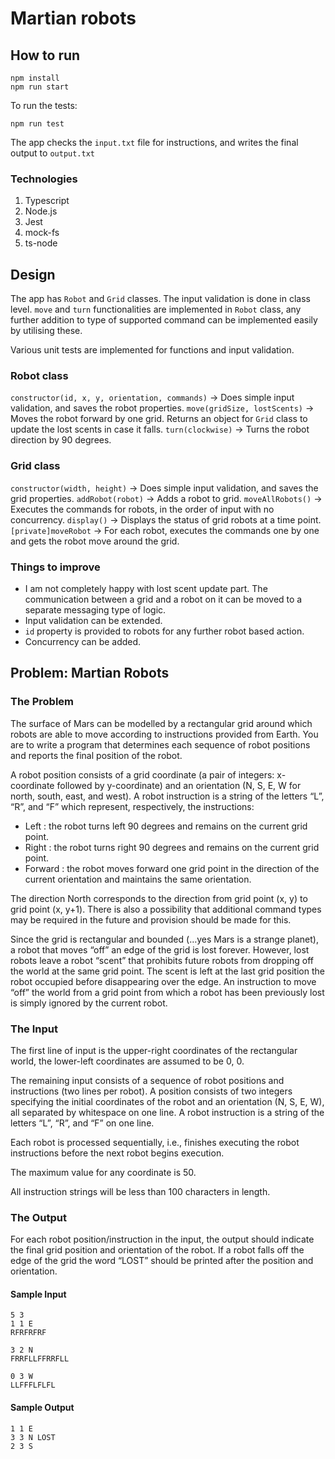 # Martian robots

## How to run

```
npm install
npm run start
```

To run the tests:

```
npm run test
```

The app checks the `input.txt` file for instructions, and writes the final output to `output.txt`

### Technologies

1. Typescript
2. Node.js
3. Jest
4. mock-fs
5. ts-node

## Design

The app has `Robot` and `Grid` classes. The input validation is done in class level. `move` and `turn` functionalities are implemented in `Robot` class, any further addition to type of supported command can be implemented easily by utilising these.

Various unit tests are implemented for functions and input validation.

### Robot class

`constructor(id, x, y, orientation, commands)` -> Does simple input validation, and saves the robot properties.
`move(gridSize, lostScents)` -> Moves the robot forward by one grid. Returns an object for `Grid` class to update the lost scents in case it falls.
`turn(clockwise)` -> Turns the robot direction by 90 degrees.

### Grid class

`constructor(width, height)` -> Does simple input validation, and saves the grid properties.
`addRobot(robot)` -> Adds a robot to grid.
`moveAllRobots()` -> Executes the commands for robots, in the order of input with no concurrency.
`display()` -> Displays the status of grid robots at a time point.
`[private]moveRobot` -> For each robot, executes the commands one by one and gets the robot move around the grid.

### Things to improve

- I am not completely happy with lost scent update part. The communication between a grid and a robot on it can be moved to a separate messaging type of logic.
- Input validation can be extended.
- `id` property is provided to robots for any further robot based action.
- Concurrency can be added.

## Problem: Martian Robots

### The Problem

The surface of Mars can be modelled by a rectangular grid around which robots are able to
move according to instructions provided from Earth. You are to write a program that
determines each sequence of robot positions and reports the final position of the robot.

A robot position consists of a grid coordinate (a pair of integers: x-coordinate followed by
y-coordinate) and an orientation (N, S, E, W for north, south, east, and west).
A robot instruction is a string of the letters “L”, “R”, and “F” which represent, respectively, the
instructions:

- Left : the robot turns left 90 degrees and remains on the current grid point.
- Right : the robot turns right 90 degrees and remains on the current grid point.
- Forward : the robot moves forward one grid point in the direction of the current
  orientation and maintains the same orientation.

The direction North corresponds to the direction from grid point (x, y) to grid point (x, y+1).
There is also a possibility that additional command types may be required in the future and
provision should be made for this.

Since the grid is rectangular and bounded (…yes Mars is a strange planet), a robot that
moves “off” an edge of the grid is lost forever. However, lost robots leave a robot “scent” that
prohibits future robots from dropping off the world at the same grid point. The scent is left at
the last grid position the robot occupied before disappearing over the edge. An instruction to
move “off” the world from a grid point from which a robot has been previously lost is simply
ignored by the current robot.

### The Input

The first line of input is the upper-right coordinates of the rectangular world, the lower-left
coordinates are assumed to be 0, 0.

The remaining input consists of a sequence of robot positions and instructions (two lines per
robot). A position consists of two integers specifying the initial coordinates of the robot and
an orientation (N, S, E, W), all separated by whitespace on one line. A robot instruction is a
string of the letters “L”, “R”, and “F” on one line.

Each robot is processed sequentially, i.e., finishes executing the robot instructions before the
next robot begins execution.

The maximum value for any coordinate is 50.

All instruction strings will be less than 100 characters in length.

### The Output

For each robot position/instruction in the input, the output should indicate the final grid
position and orientation of the robot. If a robot falls off the edge of the grid the word “LOST”
should be printed after the position and orientation.

#### Sample Input

```
5 3
1 1 E
RFRFRFRF

3 2 N
FRRFLLFFRRFLL

0 3 W
LLFFFLFLFL
```

#### Sample Output

```
1 1 E
3 3 N LOST
2 3 S
```
